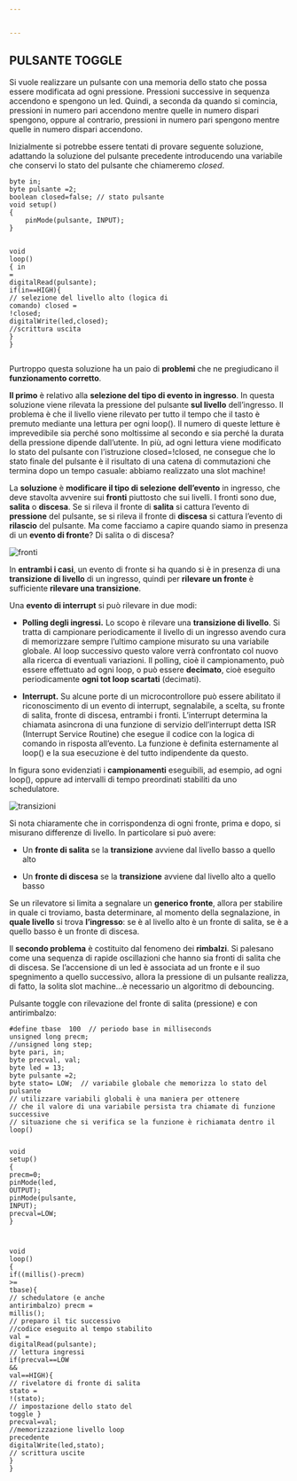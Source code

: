 ```yaml
---


---
```


<h2 id="pulsante-toggle"><strong>PULSANTE TOGGLE</strong></h2>
<p>Si vuole realizzare un pulsante con una memoria dello stato che possa essere modificata ad ogni pressione. Pressioni successive in sequenza accendono e spengono un led. Quindi, a seconda da quando si comincia, pressioni in numero pari accendono mentre quelle in numero dispari spengono, oppure al contrario, pressioni in numero pari spengono mentre quelle in numero dispari accendono.</p>
<p>Inizialmente si potrebbe essere tentati di provare seguente soluzione, adattando la soluzione del pulsante precedente introducendo una variabile che conservi lo stato del pulsante che chiameremo <em>closed</em>.</p>
<pre class=" language-c"><code class="prism ++ language-c">byte in<span class="token punctuation">;</span>
byte pulsante <span class="token operator">=</span><span class="token number">2</span><span class="token punctuation">;</span>
boolean closed<span class="token operator">=</span>false<span class="token punctuation">;</span> <span class="token comment">// stato pulsante</span>
<span class="token keyword">void</span> <span class="token function">setup</span><span class="token punctuation">(</span><span class="token punctuation">)</span>
<span class="token punctuation">{</span>
	<span class="token function">pinMode</span><span class="token punctuation">(</span>pulsante<span class="token punctuation">,</span> INPUT<span class="token punctuation">)</span><span class="token punctuation">;</span>
<span class="token punctuation">}</span>

<span class="token keyword">void</span> <span class="token function">loop</span><span class="token punctuation">(</span><span class="token punctuation">)</span>
<span class="token punctuation">{</span>
	in <span class="token operator">=</span> <span class="token function">digitalRead</span><span class="token punctuation">(</span>pulsante<span class="token punctuation">)</span><span class="token punctuation">;</span>
	<span class="token keyword">if</span><span class="token punctuation">(</span>in<span class="token operator">==</span>HIGH<span class="token punctuation">)</span><span class="token punctuation">{</span> <span class="token comment">// selezione del livello alto (logica di comando)</span>
		closed <span class="token operator">=</span> <span class="token operator">!</span>closed<span class="token punctuation">;</span>
		<span class="token function">digitalWrite</span><span class="token punctuation">(</span>led<span class="token punctuation">,</span>closed<span class="token punctuation">)</span><span class="token punctuation">;</span>  <span class="token comment">//scrittura uscita</span>
	<span class="token punctuation">}</span>
<span class="token punctuation">}</span>
</code></pre>
<p>Purtroppo questa soluzione ha un paio di <strong>problemi</strong> che ne pregiudicano il <strong>funzionamento corretto</strong>.</p>
<p><strong>Il primo</strong> è relativo alla <strong>selezione del tipo di evento in ingresso</strong>. In questa soluzione viene rilevata la pressione del pulsante <strong>sul livello</strong> dell’ingresso. Il problema è che il livello viene rilevato per tutto il tempo che il tasto è premuto mediante una lettura per ogni loop(). Il numero di queste letture è imprevedibile sia perché sono moltissime al secondo e sia perché la durata della pressione dipende dall’utente. In più, ad ogni lettura viene modificato lo stato del pulsante con l’istruzione closed=!closed, ne consegue che lo stato finale del pulsante è il risultato di una catena di commutazioni che termina dopo un tempo casuale: abbiamo realizzato una slot machine!</p>
<p>La <strong>soluzione</strong> è <strong>modificare il tipo di selezione</strong> <strong>dell’evento</strong> in ingresso, che deve stavolta avvenire sui <strong>fronti</strong> piuttosto che sui livelli. I fronti sono due, <strong>salita</strong> o <strong>discesa</strong>. Se si rileva il fronte di <strong>salita</strong> si cattura l’evento di <strong>pressione</strong> del pulsante, se si rileva il fronte di <strong>discesa</strong> si cattura l’evento di <strong>rilascio</strong> del pulsante. Ma come facciamo a capire quando siamo in presenza di un <strong>evento di fronte</strong>? Di salita o di discesa?</p>
<p><img src="https://cbcdzw.db.files.1drv.com/y4pFGNOjnLgaBqA3py1GTGkVZzVtkKdSOWCj7MLB0nWuJ_2Ksre76C387bHgGPPGSKvFUCHmN2Q7Xw_7MXd8Jj3-xxiE0eaoaKNdkWQlpZQFwaZ0rlEqeWYcDz0Auclmti_0FZ3c_l8k33Md4-OF9SuxWA6p7PF2wht2s2rvs_Eqcgs1TSA1IeCI01iQ6u7X8TpuxXdSGqZkfQdtHfE_k7QdQ/fronti.gif?download&amp;psid=1" alt="fronti"></p>
<p>In <strong>entrambi i casi</strong>, un evento di fronte si ha quando si è in presenza di una <strong>transizione di livello</strong> di un ingresso, quindi per <strong>rilevare un fronte</strong> è sufficiente <strong>rilevare una transizione</strong>.</p>
<p>Una <strong>evento di interrupt</strong> si può rilevare in due modi:</p>
<ul>
<li>
<p><strong>Polling degli ingressi.</strong> Lo scopo è rilevare una <strong>transizione di livello</strong>. Si tratta di campionare periodicamente il livello di un ingresso avendo cura di memorizzare sempre l’ultimo campione misurato su una variabile globale. Al loop successivo questo valore verrà confrontato col nuovo alla ricerca di eventuali variazioni. Il polling, cioè il campionamento, può essere effettuato ad ogni loop, o può essere <strong>decimato</strong>, cioè eseguito periodicamente <strong>ogni tot loop scartati</strong> (decimati).</p>
</li>
<li>
<p><strong>Interrupt.</strong> Su alcune porte di un microcontrollore può essere abilitato il riconoscimento di un evento di interrupt, segnalabile, a scelta, su fronte di salita, fronte di discesa, entrambi i fronti. L’interrupt determina la chiamata asincrona di una funzione di servizio dell’interrupt detta ISR (Interrupt Service Routine) che esegue il codice con la logica di comando in risposta all’evento. La funzione è definita esternamente al loop() e la sua esecuzione è del tutto indipendente da questo.</p>
</li>
</ul>
<p>In figura sono evidenziati i <strong>campionamenti</strong> eseguibili, ad esempio, ad ogni loop(), oppure ad intervalli di tempo preordinati stabiliti da uno schedulatore.</p>
<p><img src="https://db3pap001files.storage.live.com/y4p2YHrngT6Hkl9NxAVyfg6wsB7ROl3_kfJ6hziBzaDqWgcnPxTu8H3u-o9_XiAZ_1xGXStDEAK046VFo-E5uhkyk00F_6NURqCV40zIYBRbLLUPt5Q3dA8oFFM_SMQMhCO-_uzCV6xRgersOgV_JhqLjauq33h1PO2u2XU8MYTZ5nGDDeXrjEmqOp4gMGII-hV/transizioni.png?psid=1&amp;width=453&amp;height=103" alt="transizioni"></p>
<p>Si nota chiaramente che in corrispondenza di ogni fronte, prima e dopo, si misurano differenze di livello. In particolare si può avere:</p>
<ul>
<li>
<p>Un <strong>fronte di salita</strong> se la <strong>transizione</strong> avviene dal livello basso a quello alto</p>
</li>
<li>
<p>Un <strong>fronte di discesa</strong> se la <strong>transizione</strong> avviene dal livello alto a quello basso</p>
</li>
</ul>
<p>Se un rilevatore si limita a segnalare un <strong>generico fronte</strong>, allora per stabilire in quale ci troviamo, basta determinare, al momento della segnalazione, in <strong>quale livello</strong> si trova <strong>l’ingresso</strong>: se è al livello alto è un fronte di salita, se è a quello basso è un fronte di discesa.</p>
<p>Il <strong>secondo problema</strong> è costituito dal fenomeno dei <strong>rimbalzi</strong>. Si palesano come una sequenza di rapide oscillazioni che hanno sia fronti di salita che di discesa. Se l’accensione di un led è associata ad un fronte e il suo spegnimento a quello successivo, allora la pressione di un pulsante realizza, di fatto, la solita slot machine…è necessario un algoritmo di debouncing.</p>
<p>Pulsante toggle con rilevazione del fronte di salita (pressione) e con antirimbalzo:</p>
<pre class=" language-c"><code class="prism ++ language-c"><span class="token macro property">#<span class="token directive keyword">define</span> tbase  100  </span><span class="token comment">// periodo base in milliseconds</span>
<span class="token keyword">unsigned</span> <span class="token keyword">long</span> precm<span class="token punctuation">;</span>
<span class="token comment">//unsigned long step;</span>
byte pari<span class="token punctuation">,</span> in<span class="token punctuation">;</span>
byte precval<span class="token punctuation">,</span> val<span class="token punctuation">;</span>
byte led <span class="token operator">=</span> <span class="token number">13</span><span class="token punctuation">;</span>
byte pulsante <span class="token operator">=</span><span class="token number">2</span><span class="token punctuation">;</span>
byte stato<span class="token operator">=</span> LOW<span class="token punctuation">;</span>  <span class="token comment">// variabile globale che memorizza lo stato del pulsante</span>
<span class="token comment">// utilizzare variabili globali è una maniera per ottenere</span>
<span class="token comment">// che il valore di una variabile persista tra chiamate di funzione successive</span>
<span class="token comment">// situazione che si verifica se la funzione è richiamata dentro il loop()</span>

<span class="token keyword">void</span> <span class="token function">setup</span><span class="token punctuation">(</span><span class="token punctuation">)</span>
<span class="token punctuation">{</span>
	precm<span class="token operator">=</span><span class="token number">0</span><span class="token punctuation">;</span>
	<span class="token function">pinMode</span><span class="token punctuation">(</span>led<span class="token punctuation">,</span> OUTPUT<span class="token punctuation">)</span><span class="token punctuation">;</span>
	<span class="token function">pinMode</span><span class="token punctuation">(</span>pulsante<span class="token punctuation">,</span> INPUT<span class="token punctuation">)</span><span class="token punctuation">;</span>
	precval<span class="token operator">=</span>LOW<span class="token punctuation">;</span>
<span class="token punctuation">}</span>

<span class="token keyword">void</span> <span class="token function">loop</span><span class="token punctuation">(</span><span class="token punctuation">)</span>
<span class="token punctuation">{</span>
	<span class="token keyword">if</span><span class="token punctuation">(</span><span class="token punctuation">(</span><span class="token function">millis</span><span class="token punctuation">(</span><span class="token punctuation">)</span><span class="token operator">-</span>precm<span class="token punctuation">)</span> <span class="token operator">&gt;=</span> tbase<span class="token punctuation">)</span><span class="token punctuation">{</span>  <span class="token comment">// schedulatore (e anche antirimbalzo)</span>
		precm <span class="token operator">=</span> <span class="token function">millis</span><span class="token punctuation">(</span><span class="token punctuation">)</span><span class="token punctuation">;</span>  <span class="token comment">// preparo il tic successivo</span>
		<span class="token comment">//codice eseguito al tempo stabilito</span>
		val <span class="token operator">=</span> <span class="token function">digitalRead</span><span class="token punctuation">(</span>pulsante<span class="token punctuation">)</span><span class="token punctuation">;</span>  <span class="token comment">// lettura ingressi</span>
		<span class="token keyword">if</span><span class="token punctuation">(</span>precval<span class="token operator">==</span>LOW <span class="token operator">&amp;&amp;</span> val<span class="token operator">==</span>HIGH<span class="token punctuation">)</span><span class="token punctuation">{</span> <span class="token comment">// rivelatore di fronte di salita</span>
			stato <span class="token operator">=</span> <span class="token operator">!</span><span class="token punctuation">(</span>stato<span class="token punctuation">)</span><span class="token punctuation">;</span> <span class="token comment">// impostazione dello stato del toggle</span>
		<span class="token punctuation">}</span>
		precval<span class="token operator">=</span>val<span class="token punctuation">;</span>  <span class="token comment">//memorizzazione livello loop precedente</span>
		<span class="token function">digitalWrite</span><span class="token punctuation">(</span>led<span class="token punctuation">,</span>stato<span class="token punctuation">)</span><span class="token punctuation">;</span> <span class="token comment">// scrittura uscite</span>
	<span class="token punctuation">}</span>
<span class="token punctuation">}</span>
</code></pre>

